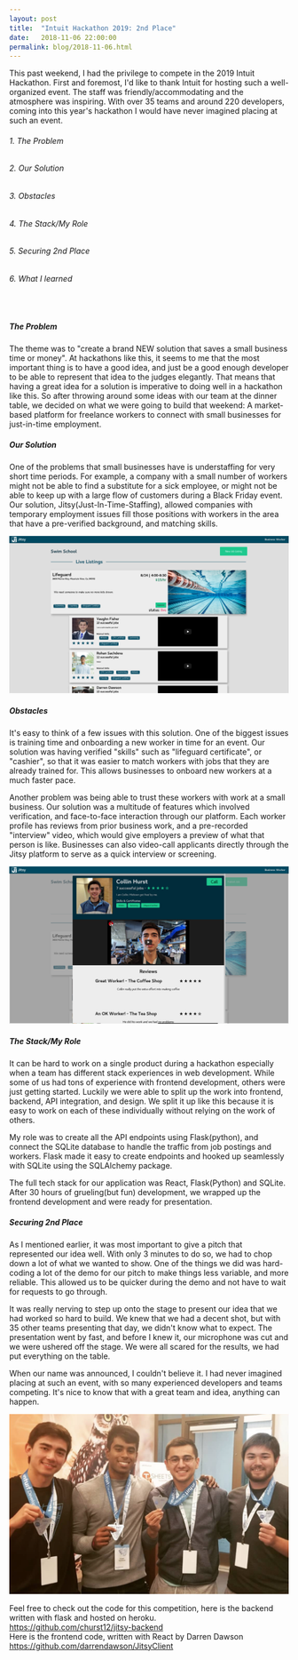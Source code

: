 ```yaml
---
layout: post
title:  "Intuit Hackathon 2019: 2nd Place"
date:   2018-11-06 22:00:00
permalink: blog/2018-11-06.html
---
```

This past weekend, I had the privilege to compete in the 2019 Intuit Hackathon. First and foremost, I'd like to thank Intuit for hosting such a well-organized event. The staff was friendly/accommodating and the atmosphere was inspiring. With over 35 teams and around 220 developers, coming into this year's hackathon I would have never imagined placing at such an event.

###### 1. The Problem
###### 2. Our Solution
###### 3. Obstacles
###### 4. The Stack/My Role
###### 5. Securing 2nd Place
###### 6. What I learned
<br/>

##### The Problem
The theme was to "create a brand NEW solution that saves a small business time or money". At hackathons like this, it seems to me that the most important thing is to have a good idea, and just be a good enough developer to be able to represent that idea to the judges elegantly. That means that having a great idea for a solution is imperative to doing well in a hackathon like this. So after throwing around some ideas with our team at the dinner table, we decided on what we were going to build that weekend: A market-based platform for freelance workers to connect with small businesses for just-in-time employment.

##### Our Solution
One of the problems that small businesses have is understaffing for very short time periods. For example, a company with a small number of workers might not be able to find a substitute for a sick employee, or might not be able to keep up with a large flow of customers during a Black Friday event. Our solution, Jitsy(Just-In-Time-Staffing), allowed companies with temporary employment issues fill those positions with workers in the area that have a pre-verified background, and matching skills. 



<img src="/assets/jitsy_biz_listings.png">


##### Obstacles
It's easy to think of a few issues with this solution. One of the biggest issues is training time and onboarding a new worker in time for an event. Our solution was having verified "skills" such as "lifeguard certificate", or "cashier", so that it was easier to match workers with jobs that they are already trained for. This allows businesses to onboard new workers at a much faster pace.

Another problem was being able to trust these workers with work at a small business. Our solution was a multitude of features which involved verification, and face-to-face interaction through our platform. Each worker profile has reviews from prior business work, and a pre-recorded "interview" video, which would give employers a preview of what that person is like. Businesses can also video-call applicants directly through the Jitsy platform to serve as a quick interview or screening. 

<img src="/assets/jitsy_worker_profile.png">

##### The Stack/My Role
It can be hard to work on a single product during a hackathon especially when a team has different stack experiences in web development. While some of us had tons of experience with frontend development, others were just getting started. Luckily we were able to split up the work into frontend, backend, API integration, and design. We split it up like this because it is easy to work on each of these individually without relying on the work of others.

My role was to create all the API endpoints using Flask(python), and connect the SQLite database to handle the traffic from job postings and workers. Flask made it easy to create endpoints and hooked up seamlessly with SQLite using the SQLAlchemy package. 

The full tech stack for our application was React, Flask(Python) and SQLite.  After 30 hours of grueling(but fun) development, we wrapped up the frontend development and were ready for presentation.

##### Securing 2nd Place
As I mentioned earlier, it was most important to give a pitch that represented our idea well. With only 3 minutes to do so, we had to chop down a lot of what we wanted to show. One of the things we did was hard-coding a lot of the demo for our pitch to make things less variable, and more reliable. This allowed us to be quicker during the demo and not have to wait for requests to go through. 

It was really nerving to step up onto the stage to present our idea that we had worked so hard to build. We knew that we had a decent shot, but with 35 other teams presenting that day, we didn't know what to expect. The presentation went by fast, and before I knew it, our microphone was cut and we were ushered off the stage. We were all scared for the results, we had put everything on the table.

When our name was announced, I couldn't believe it. I had never imagined placing at such an event, with so many experienced developers and teams competing. It's nice to know that with a great team and idea, anything can happen.


<img src="/assets/jitsy_winning.png">

Feel free to check out the code for this competition, here is the backend written with flask and hosted on heroku. <br/>
<a href="https://github.com/churst12/jitsy-backend" target="_blank">https://github.com/churst12/jitsy-backend</a>
<br/>
Here is the frontend code, written with React by Darren Dawson <br/>
<a href="https://github.com/darrendawson/JitsyClient" target="_blank">https://github.com/darrendawson/JitsyClient</a>









